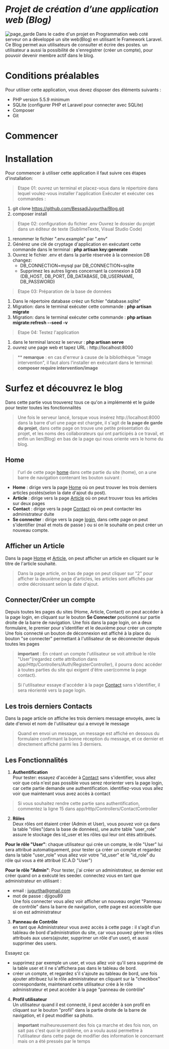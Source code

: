 # ***Projet de création d’une application web (Blog)***
![page_garde](img2/page_garde.png)
Dans le cadre d'un projet en Programmation web coté serveur on a développé un site web(Blog) en utilisant le Framework Laravel.
Ce Blog permet aux utilisateurs de consulter et écrire des postes. un utilisateur a aussi la possibilité de s'enregistrer (créer un compte), pour pouvoir devenir membre actif dans le blog.

# Conditions préalables 
Pour utiliser cette application, vous devez disposer des éléments suivants : 
* PHP version 5.5.9 minimum 
* SQLite (configurer PHP et Laravel pour connecter avec SQLite)
* Composer
* Git 

# __Commencer__ 

# __Installation__
Pour commencer à utiliser cette application il faut suivre ces étapes d'installation:
 > Etape 01: ouvrez un terminal et placez-vous dans le répertoire dans lequel voulez-vous installer l'application Exécuter et exécuter ces commandes : 
  1. git clone https://github.com/BessadiJugurtha/Blog.git
  2. composer install 
 > Etape 02: configuration du fichier .env
 Ouvrez le dossier du projet dans un éditeur de texte (SublimeTexte, Visual Studio Code)
  1. renommer le fichier ".env.example" par ".env" 
  2. Générez une clé de cryptage d'application en exécutant cette commande dans le terminal : **php artisan key:generate**
  3. Ouvrez le fichier .env et dans la partie réservée à la connexion DB changez: 
        - DB_CONNECTION=mysql par DB_CONNECTION=sqlite
        - Supprimez les autres lignes concernant la connexion à DB (DB_HOST, DB_PORT, DB_DATABASE, DB_USERNAME, DB_PASSWORD)
 > Etape 03: Préparation de la base de données
  1. Dans le répertoire database créez un fichier "database.sqlite"
  2. Migration: dans le terminal exécuter cette commande : **php artisan migrate**
  3. Migration: dans le terminal exécuter cette commande : **php artisan migrate:refresh --seed -v** 
 > Etape 04: Testez l'application 
  1. dans le terminal lancez le serveur : **php artisan serve**
  2. ouvrez une page web et tapez URL : http://localhost:8000
 >** **remarque** : en cas d'erreur à cause de la bibliothèque "image intervention", il faut alors l'installer en exécutant dans le terminal: **composer require intervention/image** 

 # __Surfez et découvrez le blog__
 
 Dans cette partie vous trouverez tous ce qu'on a implémenté et le guide pour tester toutes les fonctionnalités

 > Une fois le serveur lancé, lorsque vous insérez http://localhost:8000 dans la barre d'url une page est chargée, il s'agit de **la page de garde du projet**, dans cette page on trouve une petite présentation du  projet, et les noms des collaborateurs qui ont participés à ce travail, et enfin un lien(Blog) en bas de la page qui nous oriente vers le home du blog.

 ## Home 
 > l'url de cette page [home](http://localhost:8000/home)
 dans cette partie du site (home), on a une barre de navigation contenant les bouton suivant : 
 * **Home** : dirige vers la page [Home](http://localhost:8000/home) où on peut trouver les trois derniers articles postés(selon la date d'ajout du post).
 * **Article** : dirige vers la page [Article](http://localhost:8000/article) où on peut trouver tous les articles sur deux pages  
 * **Contact** : dirige vers la page [Contact](http://localhost:8000/contact) où on peut contacter les administrateur duite
 * **Se connecter** : dirige vers la page [login](http://localhost:8000/login), dans cette page on peut s'identifier (mail et mots de passe ) ou si on le souhaite on peut créer un nouveau compte.

 ## Afficher un Article
 Dans la page [Home](http://localhost:8000/home) et [Article](http://localhost:8000/article), on peut afficher un article en cliquant sur le titre de l'article souhaité.

 > Dans la page article, on bas de page on peut cliquer sur "2" pour afficher la deuxième page d'articles, les articles sont affichés par ordre décroissant selon la date d'ajout.

 ## Connecter/Créer un compte
Depuis toutes les pages du sites (Home, Article, Contact) on peut accéder à la page login, en cliquant sur le bouton **Se Connecter** positionné sur partie droite de la barre de navigation.
Une fois dans la page login, on a deux formulaire, le premier pour s'identifier et le deuxième pour créer un compte 
Une fois connecté un bouton de déconnexion est affiché à la place du bouton "se connecter" permettant à l'utilisateur de se déconnecter depuis toutes les pages 

> **important** : En créant un compte l'utilisateur se voit attribué le rôle "User"(regardez cette attribution dans app/Http/Controllers/Auth/RegisterController), il pourra donc accéder à toutes parties du site qui exigent d'être user(comme la page contact). 

> Si l'utilisateur essaye d'accéder à la page [Contact](http://localhost:8000/contact) sans s'identifier, il sera réorienté vers la page login.

 ## Les trois derniers Contacts
 
 Dans la page article on affiche les trois derniers message envoyés, avec la date d'envoi et nom de l'utilisateur qui a envoyé le message

 >Quand en envoi un message, un message est affiché en dessous du formulaire confirmant la bonne réception du message, et ce dernier et directement affiché parmi les 3 derniers.

 ## Les Fonctionnalités 
 1. **Authentification**     
 Pour tester: essayez d'accéder à [Contact](http://localhost:8000/contact) sans s'identifier, vous allez voir que cela n'est pas possible vous serez réorienter vers la page login, car cette partie demande une authentification. identifiez-vous vous allez voir que maintenant vous avez accès à contact

 > Si vous souhaitez rendre cette partie sans authentification, commentez la ligne 15 dans app/Http/Controllers/ContactController 

 2. **Rôles**    
Deux rôles ont étaient créer (Admin et User), vous pouvez voir ça dans la table "rôles"(dans la base de données), une autre table "user_role" assure le stockage des id_user et les rôles qui leur ont étés attribués.

**Pour le rôle "User"**: chaque utilisateur qui crée un compte, le rôle "User" lui sera attribué automatiquement, pour tester ça créer un compte et regardez dans la table "user_role" vous allez voir votre "id_user" et le "id_role" du rôle qui vous a été attribué (C.A.D "User")

**Pour le rôle "Admin"**: Pour tester, j'ai créer un administrateur, se dernier est créer quand on a exécuté les seeder.
connectez vous en tant que administrateur en utilisant : 
 - email : jugurtha@gmail.com      
 - mot de passe : djigou89     
Une fois connecter vous allez voir afficher un nouveau onglet "Panneau de contrôle" dans la barre de navigation, cette page est accessible que si on est administrateur

 3. **Panneau de Contrôle**   
 en tant que Administrateur vous avez accès à cette page : il s'agit d'un tableau de bord d'administration du site, car vous pouvez gérer les rôles attribués aux users(ajouter, supprimer un rôle d'un user), et aussi supprimer  des users.

 Essayez ça: 
 - supprimez par exemple un user, et vous allez voir qu'il sera supprimé de la table user et il ne s'affichera pas dans le tableau de bord.
 - créer un compte, et regardez s'il s'ajoute au tableau de bord, une fois ajouter attribuez lui le rôle administrateur en cliquant sur la "checkbox" correspondante, maintenant cette utilisateur crée à le rôle administrateur et peut accéder à la page "panneau de contrôle"

 4. **Profil utilisateur**  
  Un utilisateur quand il est connecté, il peut accéder à son profil en cliquant sur le bouton "profil" dans la partie droite de la barre de navigation, et il peut modifier sa photo.
  
  > **important** malheureusement des fois ça marche et des fois non, on sait pas c'est quoi le problème, on a voulu aussi permettre à l'utilisateur dans cette page de modifier des information le concernant mais on a été pressés par le temps



 


